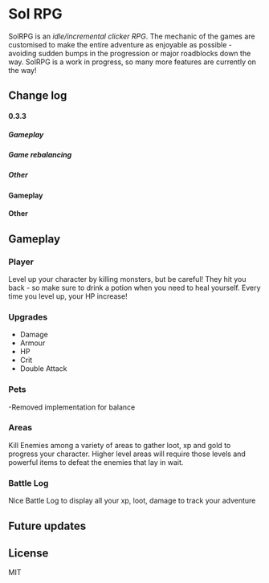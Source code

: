 # Sol RPG

SolRPG is an _idle/incremental clicker RPG_.
The mechanic of the games are customised to make the entire adventure as enjoyable as possible - avoiding sudden bumps in the progression or major roadblocks down the way.
SolRPG is a work in progress, so many more features are currently on the way!

## Change log

#### 0.3.3

##### Gameplay

##### Game rebalancing

##### Other

#### Gameplay


#### Other

## Gameplay

### Player

Level up your character by killing monsters, but be careful! They hit you back - so make sure to drink a potion when you need to heal yourself.
Every time you level up, your HP increase!

### Upgrades

- Damage
- Armour
- HP
- Crit
- Double Attack

### Pets
-Removed implementation for balance

### Areas
Kill Enemies among a variety of areas to gather loot, xp and gold to progress your character. Higher level areas will require those levels and powerful items to defeat the enemies that lay in wait.

### Battle Log
Nice Battle Log to display all your xp, loot, damage to track your adventure

## Future updates

## License

MIT
